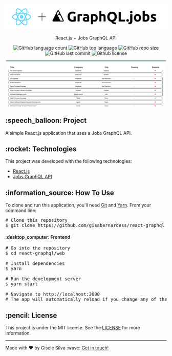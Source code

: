 <div id="readme" class="Box-body readme blob js-code-block-container">
  <article class="markdown-body entry-content p-3 p-md-6" itemprop="text">
    <p align="center"><img width="700px" alt="logo" src="https://github.com/gisabernardess/react-graphql/blob/main/.github/logo.png"></p>
    <p align="center">React.js + Jobs GraphQL API</p>
    <p align="center">
      <img alt="GitHub language count" src="https://img.shields.io/github/languages/count/gisabernardess/react-graphql">
      <img alt="GitHub top language" src="https://img.shields.io/github/languages/top/gisabernardess/react-graphql">
      <img alt="GitHub repo size" src="https://img.shields.io/github/repo-size/gisabernardess/react-graphql">
      <img alt="GitHub last commit" src="https://img.shields.io/github/last-commit/gisabernardess/react-graphql">
      <img alt="Github license" src="https://img.shields.io/github/license/gisabernardess/react-graphql">
    </p>
    <p align="center"><img width="500px" alt="demonstration" src="https://github.com/gisabernardess/react-graphql/blob/main/.github/demonstration.png"></p>
    <h2>:speech_balloon: Project</h2>
    <p>A simple React.js application that uses a Jobs GraphQL API.</p>
    <h2>:rocket: Technologies</h2>
    <p>This project was developed with the following technologies:</p>
    <ul>
      <li><a href="https://reactjs.org/" rel="nofollow">React.js</a></li>
      <li><a href="https://graphql.jobs/docs/api/" rel="nofollow">Jobs GraphQL API</a></li>
    </ul>
    <h2>:information_source:</a> How To Use </h2>
    <p>To clone and run this application, you'll need <a href="https://git-scm.com" rel="nofollow">Git</a> and  <a href="https://legacy.yarnpkg.com" rel="nofollow">Yarn</a>. From your command line:</p>
    <div class="highlight highlight-source-shell">
      <pre><span class="pl-c"><span class="pl-c">#</span> Clone this repository</span>
$ git clone https://github.com/gisabernardess/react-graphql</pre>
    </div>
    <h4>:desktop_computer: Frontend</h4>
    <div class="highlight highlight-source-shell">
      <pre><span class="pl-c"><span class="pl-c">#</span> Go into the repository</span>
$ <span class="pl-c1">cd</span> react-graphql/web <br/>
<span class="pl-c"><span class="pl-c">#</span> Install dependencies</span>
$ yarn <br/>
<span class="pl-c"><span class="pl-c">#</span> Run the development server</span>
$ yarn start <br/>
<span class="pl-c"><span class="pl-c">#</span> Navigate to http://localhost:3000</span>
<span class="pl-c"><span class="pl-c">#</span> The app will automatically reload if you change any of the source files.</span></pre>
</div>
    <h2>:pencil: License</h2>
    <p>This project is under the MIT license. See the <a href="https://github.com/gisabernardess/react-graphql/blob/main/LICENSE" rel="nofollow">LICENSE</a> for more information.</p>
    <hr>
    <p>Made with ♥ by Gisele Silva :wave: <a href="https://www.linkedin.com/in/gisabernardess/" rel="nofollow">Get in touch!</a></p>
  </article>
</div>
